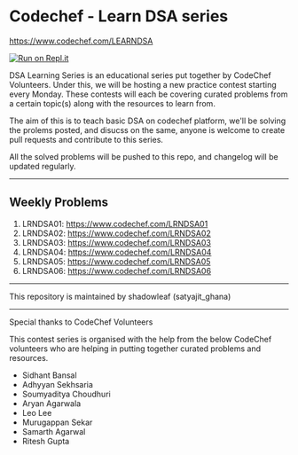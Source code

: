 # Codechef - Learn DSA series

https://www.codechef.com/LEARNDSA

[![Run on Repl.it](https://repl.it/badge/github/satyajitghana/Codechef-LearnDSA)](https://repl.it/github/satyajitghana/Codechef-LearnDSA)

DSA Learning Series is an educational series put together by CodeChef Volunteers. Under this, we will be hosting a new practice contest starting every Monday. These contests will each be covering curated problems from a certain topic(s) along with the resources to learn from.

The aim of this is to teach basic DSA on codechef platform, we'll be solving the prolems posted, and disucss on the same, anyone is welcome to create pull requests and contribute to this series.

All the solved problems will be pushed to this repo, and changelog will be updated regularly.

---

## Weekly Problems

1. LRNDSA01: https://www.codechef.com/LRNDSA01
2. LRNDSA02: https://www.codechef.com/LRNDSA02
3. LRNDSA03: https://www.codechef.com/LRNDSA03
4. LRNDSA04: https://www.codechef.com/LRNDSA04
5. LRNDSA05: https://www.codechef.com/LRNDSA05
6. LRNDSA06: https://www.codechef.com/LRNDSA06

---

This repository is maintained by shadowleaf (satyajit_ghana)

---

Special thanks to CodeChef Volunteers

This contest series is organised with the help from the below CodeChef volunteers who are helping in putting together curated problems and resources.

- Sidhant Bansal
- Adhyyan Sekhsaria
- Soumyaditya Choudhuri
- Aryan Agarwala
- Leo Lee
- Murugappan Sekar
- Samarth Agarwal
- Ritesh Gupta
